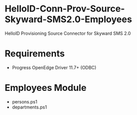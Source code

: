 # HelloID-Conn-Prov-Source-Skyward-SMS2.0-Employees
HelloID Provisioning Source Connector for Skyward SMS 2.0

# Requirements
- Progress OpenEdge Driver 11.7+ (ODBC)

# Employees Module
- persons.ps1
- departments.ps1
